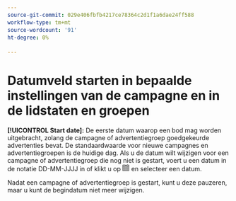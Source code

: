```yaml
---
source-git-commit: 029e406fbfb4217ce78364c2d1f1a6dae24ff588
workflow-type: tm+mt
source-wordcount: '91'
ht-degree: 0%

---
```

# Datumveld starten in bepaalde instellingen van de campagne en in de lidstaten en groepen

**[!UICONTROL Start date]:** De eerste datum waarop een bod mag worden uitgebracht, zolang de campagne of advertentiegroep goedgekeurde advertenties bevat. De standaardwaarde voor nieuwe campagnes en advertentiegroepen is de huidige dag. Als u de datum wilt wijzigen voor een campagne of advertentiegroep die nog niet is gestart, voert u een datum in de notatie DD-MM-JJJJ in of klikt u op ![Kalender](/help/search-social-commerce/assets/calendar.png) en selecteer een datum.

Nadat een campagne of advertentiegroep is gestart, kunt u deze pauzeren, maar u kunt de begindatum niet meer wijzigen.
